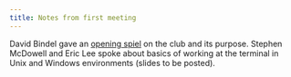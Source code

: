 ```yaml
---
title: Notes from first meeting
---
```


David Bindel gave an [opening spiel](slides/2016-09-12-spiel.html)
on the club and its purpose.  Stephen McDowell and Eric Lee spoke
about basics of working at the terminal in Unix and Windows
environments (slides to be posted).
